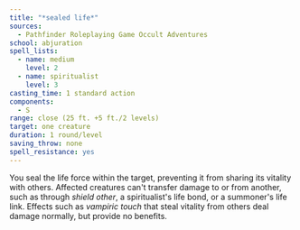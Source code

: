 ```yaml
---
title: "*sealed life*"
sources:
  - Pathfinder Roleplaying Game Occult Adventures
school: abjuration
spell_lists:
  - name: medium
    level: 2
  - name: spiritualist
    level: 3
casting_time: 1 standard action
components:
  - S
range: close (25 ft. +5 ft./2 levels)
target: one creature
duration: 1 round/level
saving_throw: none
spell_resistance: yes
---
```


You seal the life force within the target, preventing it from sharing its vitality with others. Affected creatures can't transfer damage to or from another, such as through *shield other*, a spiritualist's life bond, or a summoner's life link. Effects such as *vampiric touch* that steal vitality from others deal damage normally, but provide no benefits.
